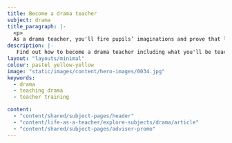 ```yaml
---
title: Become a drama teacher
subject: drama
title_paragraph: |-
  <p>
  As a drama teacher, you'll fire pupils’ imaginations and prove that learning can be fun. On and off stage you will build their confidence and give them the chance to shine.</p>
description: |-
   Find out how to become a drama teacher including what you'll be teaching and what funding is available to help you train.
layout: "layouts/minimal"
colour: pastel yellow-yellow
image: "static/images/content/hero-images/0034.jpg"
keywords:
  - drama
  - teaching drama
  - teacher training

content:
  - "content/shared/subject-pages/header"
  - "content/life-as-a-teacher/explore-subjects/drama/article"
  - "content/shared/subject-pages/adviser-promo"
---
```

